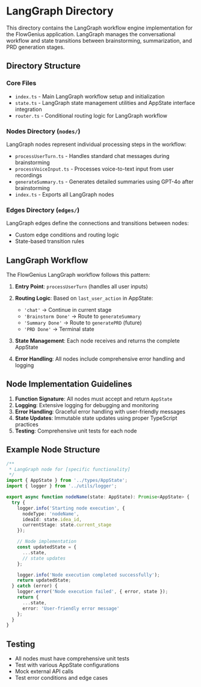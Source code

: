 # LangGraph Directory

This directory contains the LangGraph workflow engine implementation for the FlowGenius application. LangGraph manages the conversational workflow and state transitions between brainstorming, summarization, and PRD generation stages.

## Directory Structure

### Core Files
- `index.ts` - Main LangGraph workflow setup and initialization
- `state.ts` - LangGraph state management utilities and AppState interface integration
- `router.ts` - Conditional routing logic for LangGraph workflow

### Nodes Directory (`nodes/`)
LangGraph nodes represent individual processing steps in the workflow:
- `processUserTurn.ts` - Handles standard chat messages during brainstorming
- `processVoiceInput.ts` - Processes voice-to-text input from user recordings
- `generateSummary.ts` - Generates detailed summaries using GPT-4o after brainstorming
- `index.ts` - Exports all LangGraph nodes

### Edges Directory (`edges/`)
LangGraph edges define the connections and transitions between nodes:
- Custom edge conditions and routing logic
- State-based transition rules

## LangGraph Workflow

The FlowGenius LangGraph workflow follows this pattern:

1. **Entry Point**: `processUserTurn` (handles all user inputs)
2. **Routing Logic**: Based on `last_user_action` in AppState:
   - `'chat'` → Continue in current stage
   - `'Brainstorm Done'` → Route to `generateSummary`
   - `'Summary Done'` → Route to `generatePRD` (future)
   - `'PRD Done'` → Terminal state

3. **State Management**: Each node receives and returns the complete AppState
4. **Error Handling**: All nodes include comprehensive error handling and logging

## Node Implementation Guidelines

1. **Function Signature**: All nodes must accept and return `AppState`
2. **Logging**: Extensive logging for debugging and monitoring
3. **Error Handling**: Graceful error handling with user-friendly messages
4. **State Updates**: Immutable state updates using proper TypeScript practices
5. **Testing**: Comprehensive unit tests for each node

## Example Node Structure

```typescript
/**
 * LangGraph node for [specific functionality]
 */
import { AppState } from '../types/AppState';
import { logger } from '../utils/logger';

export async function nodeName(state: AppState): Promise<AppState> {
  try {
    logger.info('Starting node execution', { 
      nodeType: 'nodeName',
      ideaId: state.idea_id,
      currentStage: state.current_stage 
    });

    // Node implementation
    const updatedState = {
      ...state,
      // state updates
    };

    logger.info('Node execution completed successfully');
    return updatedState;
  } catch (error) {
    logger.error('Node execution failed', { error, state });
    return {
      ...state,
      error: 'User-friendly error message'
    };
  }
}
```

## Testing

- All nodes must have comprehensive unit tests
- Test with various AppState configurations
- Mock external API calls
- Test error conditions and edge cases 